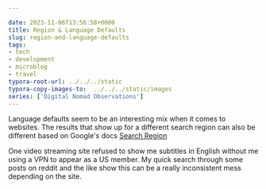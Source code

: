 ```yaml
---

date: 2023-11-06T13:56:58+0000
title: Region & Language Defaults
slug: region-and-language-defaults
tags:
- tech
- development
- microblog
- travel
typora-root-url: ../../../static
typora-copy-images-to:  ../../../static/images
series: ['Digital Nomad Observations']
---
```


Language defaults seem to be an interesting mix when it comes to websites.
The results that show up for a different search region can also be different based on Google's docs [Search Region](https://support.google.com/websearch/answer/873?hl=en&co=GENIE.Platform%3DDesktop&sjid=15123736862072240189-EU)

One video streaming site refused to show me subtitles in English without me using a VPN to appear as a US member.
My quick search through some posts on reddit and the like show this can be a really inconsistent mess depending on the site.
